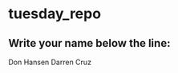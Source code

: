 # tuesday_repo

Write your name below the line:
--------------------------------------------------------

Don Hansen
Darren Cruz